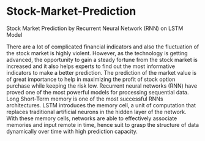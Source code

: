 # Stock-Market-Prediction
Stock Market Prediction by Recurrent Neural Network (RNN) on LSTM Model

There are a lot of complicated financial indicators and also the fluctuation of the stock market is highly violent. However, as the technology is getting advanced, the opportunity to gain a steady fortune from the stock market is increased and it also helps experts to find out the most informative indicators to make a better prediction. The prediction of the market value is of great importance to help in maximizing the profit of stock option purchase while keeping the risk low. Recurrent neural networks (RNN) have proved one of the most powerful models for processing sequential data. Long Short-Term memory is one of the most successful RNNs architectures. LSTM introduces the memory cell, a unit of computation that replaces traditional artificial neurons in the hidden layer of the network. With these memory cells, networks are able to effectively associate memories and input remote in time, hence suit to grasp the structure of data dynamically over time with high prediction capacity.
